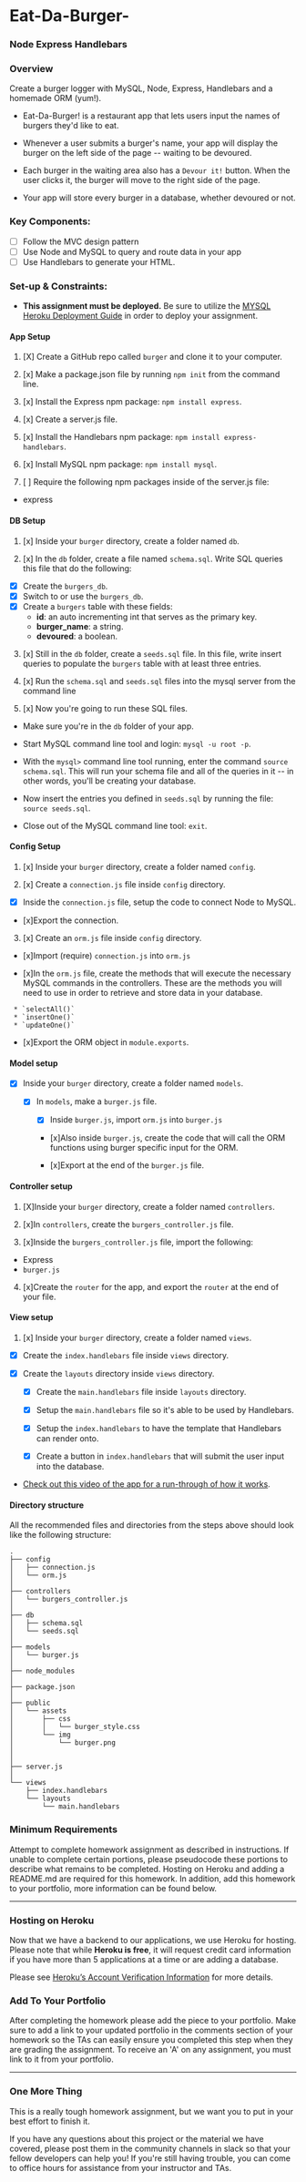# Eat-Da-Burger-
### Node Express Handlebars

### Overview
Create a burger logger with MySQL, Node, Express, Handlebars and a homemade ORM (yum!). 
* Eat-Da-Burger! is a restaurant app that lets users input the names of burgers they'd like to eat.

* Whenever a user submits a burger's name, your app will display the burger on the left side of the page -- waiting to be devoured.

* Each burger in the waiting area also has a `Devour it!` button. When the user clicks it, the burger will move to the right side of the page.

* Your app will store every burger in a database, whether devoured or not.

### Key Components:
-  [ ] Follow the MVC design pattern
-  [ ] Use Node and MySQL to query and route data in your app
-  [ ] Use Handlebars to generate your HTML.

### Set-up & Constraints:
* **This assignment must be deployed.** Be sure to utilize the [MYSQL Heroku Deployment Guide](../../03-Supplemental/MySQLHerokuDeploymentProcess.pdf) in order to deploy your assignment.

#### App Setup

1.  [X]  Create a GitHub repo called `burger` and clone it to your computer.

2.  [x] Make a package.json file by running `npm init` from the command line.

3.  [x] Install the Express npm package: `npm install express`.

4.  [x] Create a server.js file.

5.  [x] Install the Handlebars npm package: `npm install express-handlebars`.

6.  [x] Install MySQL npm package: `npm install mysql`.

7.  [ ] Require the following npm packages inside of the server.js file:
   * express

#### DB Setup

1.  [x] Inside your `burger` directory, create a folder named `db`.

2.  [x] In the `db` folder, create a file named `schema.sql`. Write SQL queries this file that do the following:

   *  [x] Create the `burgers_db`.
   *  [x] Switch to or use the `burgers_db`.
   *  [x] Create a `burgers` table with these fields:
     * **id**: an auto incrementing int that serves as the primary key.
     * **burger_name**: a string.
     * **devoured**: a boolean.

3.  [x] Still in the `db` folder, create a `seeds.sql` file. In this file, write insert queries to populate the `burgers` table with at least three entries.

4.  [x] Run the `schema.sql` and `seeds.sql` files into the mysql server from the command line

5.  [x] Now you're going to run these SQL files.

   * Make sure you're in the `db` folder of your app.

   * Start MySQL command line tool and login: `mysql -u root -p`.

   * With the `mysql>` command line tool running, enter the command `source schema.sql`. This will run your schema file and all of the queries in it -- in other words, you'll be creating your database.

   * Now insert the entries you defined in `seeds.sql` by running the file: `source seeds.sql`.

   * Close out of the MySQL command line tool: `exit`.

#### Config Setup

1.  [x] Inside your `burger` directory, create a folder named `config`.

2.  [x] Create a `connection.js` file inside `config` directory.

   *  [x] Inside the `connection.js` file, setup the code to connect Node to MySQL.

   *  [x]Export the connection.

3.  [x] Create an `orm.js` file inside `config` directory.

   *  [x]Import (require) `connection.js` into `orm.js`

   *  [x]In the `orm.js` file, create the methods that will execute the necessary MySQL commands in the controllers. These are the methods you will need to use in order to retrieve and store data in your database.

     * `selectAll()`
     * `insertOne()`
     * `updateOne()`

   *  [x]Export the ORM object in `module.exports`.

#### Model setup

* [x] Inside your `burger` directory, create a folder named `models`.

  *  [x] In `models`, make a `burger.js` file.

    *  [x] Inside `burger.js`, import `orm.js` into `burger.js`

    *  [x]Also inside `burger.js`, create the code that will call the ORM functions using burger specific input for the ORM.

    *  [x]Export at the end of the `burger.js` file.

#### Controller setup

1.  [X]Inside your `burger` directory, create a folder named `controllers`.

2.  [x]In `controllers`, create the `burgers_controller.js` file.

3.  [x]Inside the `burgers_controller.js` file, import the following:

   * Express
   * `burger.js`

4.  [x]Create the `router` for the app, and export the `router` at the end of your file.

#### View setup

1.  [x] Inside your `burger` directory, create a folder named `views`.

   *  [x] Create the `index.handlebars` file inside `views` directory.

   *  [x] Create the `layouts` directory inside `views` directory.

     *  [x] Create the `main.handlebars` file inside `layouts` directory.

     *  [x] Setup the `main.handlebars` file so it's able to be used by Handlebars.

     *  [x] Setup the `index.handlebars` to have the template that Handlebars can render onto.

     *  [x] Create a button in `index.handlebars` that will submit the user input into the database.

* [Check out this video of the app for a run-through of how it works](https://youtu.be/msvdn95x9OM).







#### Directory structure

All the recommended files and directories from the steps above should look like the following structure:

```
.
├── config
│   ├── connection.js
│   └── orm.js
│ 
├── controllers
│   └── burgers_controller.js
│
├── db
│   ├── schema.sql
│   └── seeds.sql
│
├── models
│   └── burger.js
│ 
├── node_modules
│ 
├── package.json
│
├── public
│   └── assets
│       ├── css
│       │   └── burger_style.css
│       └── img
│           └── burger.png
│   
│
├── server.js
│
└── views
    ├── index.handlebars
    └── layouts
        └── main.handlebars
```

### Minimum Requirements

Attempt to complete homework assignment as described in instructions. If unable to complete certain portions, please pseudocode these portions to describe what remains to be completed. Hosting on Heroku and adding a README.md are required for this homework. In addition, add this homework to your portfolio, more information can be found below.
 
- - -

### Hosting on Heroku

Now that we have a backend to our applications, we use Heroku for hosting. Please note that while **Heroku is free**, it will request credit card information if you have more than 5 applications at a time or are adding a database.

Please see [Heroku’s Account Verification Information](https://devcenter.heroku.com/articles/account-verification) for more details.


### Add To Your Portfolio

After completing the homework please add the piece to your portfolio. Make sure to add a link to your updated portfolio in the comments section of your homework so the TAs can easily ensure you completed this step when they are grading the assignment. To receive an 'A' on any assignment, you must link to it from your portfolio.

- - -

### One More Thing

This is a really tough homework assignment, but we want you to put in your best effort to finish it.

If you have any questions about this project or the material we have covered, please post them in the community channels in slack so that your fellow developers can help you! If you're still having trouble, you can come to office hours for assistance from your instructor and TAs.

